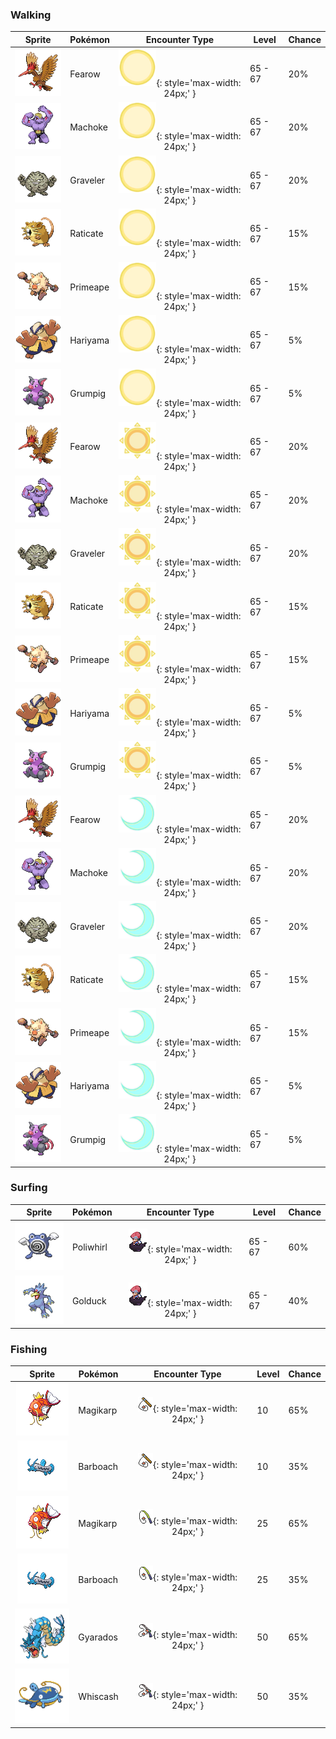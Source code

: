### Walking

| Sprite | Pokémon | Encounter Type | Level | Chance |
|:------:|---------|:--------------:|-------|--------|
| ![Fearow](../../assets/sprites/fearow/front.gif) | Fearow | ![Morning](../../assets/encounter_types/morning.png "Morning"){: style='max-width: 24px;' } | 65 - 67 | 20% |
| ![Machoke](../../assets/sprites/machoke/front.gif) | Machoke | ![Morning](../../assets/encounter_types/morning.png "Morning"){: style='max-width: 24px;' } | 65 - 67 | 20% |
| ![Graveler](../../assets/sprites/graveler/front.gif) | Graveler | ![Morning](../../assets/encounter_types/morning.png "Morning"){: style='max-width: 24px;' } | 65 - 67 | 20% |
| ![Raticate](../../assets/sprites/raticate/front.gif) | Raticate | ![Morning](../../assets/encounter_types/morning.png "Morning"){: style='max-width: 24px;' } | 65 - 67 | 15% |
| ![Primeape](../../assets/sprites/primeape/front.gif) | Primeape | ![Morning](../../assets/encounter_types/morning.png "Morning"){: style='max-width: 24px;' } | 65 - 67 | 15% |
| ![Hariyama](../../assets/sprites/hariyama/front.gif) | Hariyama | ![Morning](../../assets/encounter_types/morning.png "Morning"){: style='max-width: 24px;' } | 65 - 67 | 5% |
| ![Grumpig](../../assets/sprites/grumpig/front.gif) | Grumpig | ![Morning](../../assets/encounter_types/morning.png "Morning"){: style='max-width: 24px;' } | 65 - 67 | 5% |
| ![Fearow](../../assets/sprites/fearow/front.gif) | Fearow | ![Day](../../assets/encounter_types/day.png "Day"){: style='max-width: 24px;' } | 65 - 67 | 20% |
| ![Machoke](../../assets/sprites/machoke/front.gif) | Machoke | ![Day](../../assets/encounter_types/day.png "Day"){: style='max-width: 24px;' } | 65 - 67 | 20% |
| ![Graveler](../../assets/sprites/graveler/front.gif) | Graveler | ![Day](../../assets/encounter_types/day.png "Day"){: style='max-width: 24px;' } | 65 - 67 | 20% |
| ![Raticate](../../assets/sprites/raticate/front.gif) | Raticate | ![Day](../../assets/encounter_types/day.png "Day"){: style='max-width: 24px;' } | 65 - 67 | 15% |
| ![Primeape](../../assets/sprites/primeape/front.gif) | Primeape | ![Day](../../assets/encounter_types/day.png "Day"){: style='max-width: 24px;' } | 65 - 67 | 15% |
| ![Hariyama](../../assets/sprites/hariyama/front.gif) | Hariyama | ![Day](../../assets/encounter_types/day.png "Day"){: style='max-width: 24px;' } | 65 - 67 | 5% |
| ![Grumpig](../../assets/sprites/grumpig/front.gif) | Grumpig | ![Day](../../assets/encounter_types/day.png "Day"){: style='max-width: 24px;' } | 65 - 67 | 5% |
| ![Fearow](../../assets/sprites/fearow/front.gif) | Fearow | ![Night](../../assets/encounter_types/night.png "Night"){: style='max-width: 24px;' } | 65 - 67 | 20% |
| ![Machoke](../../assets/sprites/machoke/front.gif) | Machoke | ![Night](../../assets/encounter_types/night.png "Night"){: style='max-width: 24px;' } | 65 - 67 | 20% |
| ![Graveler](../../assets/sprites/graveler/front.gif) | Graveler | ![Night](../../assets/encounter_types/night.png "Night"){: style='max-width: 24px;' } | 65 - 67 | 20% |
| ![Raticate](../../assets/sprites/raticate/front.gif) | Raticate | ![Night](../../assets/encounter_types/night.png "Night"){: style='max-width: 24px;' } | 65 - 67 | 15% |
| ![Primeape](../../assets/sprites/primeape/front.gif) | Primeape | ![Night](../../assets/encounter_types/night.png "Night"){: style='max-width: 24px;' } | 65 - 67 | 15% |
| ![Hariyama](../../assets/sprites/hariyama/front.gif) | Hariyama | ![Night](../../assets/encounter_types/night.png "Night"){: style='max-width: 24px;' } | 65 - 67 | 5% |
| ![Grumpig](../../assets/sprites/grumpig/front.gif) | Grumpig | ![Night](../../assets/encounter_types/night.png "Night"){: style='max-width: 24px;' } | 65 - 67 | 5% |

### Surfing

| Sprite | Pokémon | Encounter Type | Level | Chance |
|:------:|---------|:--------------:|-------|--------|
| ![Poliwhirl](../../assets/sprites/poliwhirl/front.gif) | Poliwhirl | ![Surf](../../assets/encounter_types/surf.png "Surf"){: style='max-width: 24px;' } | 65 - 67 | 60% |
| ![Golduck](../../assets/sprites/golduck/front.gif) | Golduck | ![Surf](../../assets/encounter_types/surf.png "Surf"){: style='max-width: 24px;' } | 65 - 67 | 40% |

### Fishing

| Sprite | Pokémon | Encounter Type | Level | Chance |
|:------:|---------|:--------------:|-------|--------|
| ![Magikarp](../../assets/sprites/magikarp/front.gif) | Magikarp | ![Old Rod](../../assets/encounter_types/old_rod.png "Old Rod"){: style='max-width: 24px;' } | 10 | 65% |
| ![Barboach](../../assets/sprites/barboach/front.gif) | Barboach | ![Old Rod](../../assets/encounter_types/old_rod.png "Old Rod"){: style='max-width: 24px;' } | 10 | 35% |
| ![Magikarp](../../assets/sprites/magikarp/front.gif) | Magikarp | ![Good Rod](../../assets/encounter_types/good_rod.png "Good Rod"){: style='max-width: 24px;' } | 25 | 65% |
| ![Barboach](../../assets/sprites/barboach/front.gif) | Barboach | ![Good Rod](../../assets/encounter_types/good_rod.png "Good Rod"){: style='max-width: 24px;' } | 25 | 35% |
| ![Gyarados](../../assets/sprites/gyarados/front.gif) | Gyarados | ![Super Rod](../../assets/encounter_types/super_rod.png "Super Rod"){: style='max-width: 24px;' } | 50 | 65% |
| ![Whiscash](../../assets/sprites/whiscash/front.gif) | Whiscash | ![Super Rod](../../assets/encounter_types/super_rod.png "Super Rod"){: style='max-width: 24px;' } | 50 | 35% |

